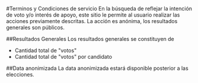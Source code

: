 #Terminos y Condiciones de servicio
En la búsqueda de reflejar la intención de voto y/o interés de apoyo, este sitio le permite al usuario realizar las acciones previamente descritas. La acción es anónima, los resultados generales son públicos.

##Resultados Generales
Los resultados generales se constituyen de
* Cantidad total de "votos"
* Cantidad total de "votos" por candidato

##Data anonimizada
La data anonimizada estará disponible posterior a las elecciones.